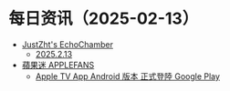 ﻿# 每日资讯（2025-02-13）

- [JustZht's EchoChamber](https://www.justzht.com/rss/)
  - [2025.2.13](https://www.justzht.com/2025-2-13/)
- [蘋果迷 APPLEFANS](https://applefans.today/feed/)
  - [Apple TV App Android 版本 正式登陸 Google Play](https://applefans.today/2025-02-the-apple-tv-app-is-now-available-on-android/)
